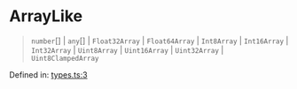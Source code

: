 # ArrayLike

> `number`[] \| `any`[] \| `Float32Array` \| `Float64Array` \| `Int8Array` \| `Int16Array` \| `Int32Array` \| `Uint8Array` \| `Uint16Array` \| `Uint32Array` \| `Uint8ClampedArray`

Defined in:  [types.ts:3](https://github.com/transitive-bullshit/scikit-learn-ts/blob/92ab806/packages/sklearn/src/types.ts#L3)
